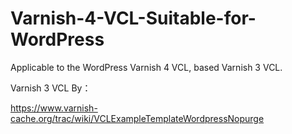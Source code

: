 # Varnish-4-VCL-Suitable-for-WordPress
Applicable to the WordPress Varnish 4 VCL, based Varnish 3 VCL.

Varnish 3 VCL By：

https://www.varnish-cache.org/trac/wiki/VCLExampleTemplateWordpressNopurge
